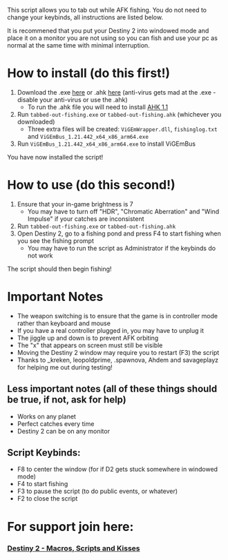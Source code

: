 This script allows you to tab out while AFK fishing. You do not need to change your keybinds, all instructions are listed below. 

It is recommened that you put your Destiny 2 into windowed mode and place it on a monitor you are not using so you can fish and use your pc as normal at the same time with minimal interruption.

# How to install (do this first!)
1. Download the .exe [here](https://github.com/Antraless/tabbed-out-fishing/raw/main/tabbed-out-fishing.exe) or .ahk [here](https://antraless.github.io/tabbed-out-fishing/tabbed-out-fishing.ahk) (anti-virus gets mad at the .exe - disable your anti-virus or use the .ahk)
   * To run the .ahk file you will need to install [AHK 1.1](https://www.autohotkey.com/download/ahk-install.exe)
2. Run `tabbed-out-fishing.exe` or `tabbed-out-fishing.ahk` (whichever you downloaded) 
   * Three extra files will be created: `ViGEmWrapper.dll`, `fishinglog.txt` and `ViGEmBus_1.21.442_x64_x86_arm64.exe`
3. Run `ViGEmBus_1.21.442_x64_x86_arm64.exe` to install ViGEmBus

You have now installed the script!
# How to use (do this second!)
1. Ensure that your in-game brightness is 7
   * You may have to turn off "HDR", "Chromatic Aberration" and "Wind Impulse" if your catches are inconsistent
2. Run `tabbed-out-fishing.exe` or `tabbed-out-fishing.ahk`
3. Open Destiny 2, go to a fishing pond and press F4 to start fishing when you see the fishing prompt
   * You may have to run the script as Administrator if the keybinds do not work

The script should then begin fishing!
# Important Notes
- The weapon switching is to ensure that the game is in controller mode rather than keyboard and mouse
- If you have a real controller plugged in, you may have to unplug it
- The jiggle up and down is to prevent AFK orbiting
- The "x" that appears on screen must still be visible
- Moving the Destiny 2 window may require you to restart (F3) the script
- Thanks to _kreken, leopoldprime, .spawnova, Ahdem and savageplayz for helping me out during testing!
## Less important notes (all of these things should be true, if not, ask for help)
- Works on any planet
- Perfect catches every time
- Destiny 2 can be on any monitor
## Script Keybinds: 
- F8 to center the window (for if D2 gets stuck somewhere in windowed mode)
- F4 to start fishing
- F3 to pause the script (to do public events, or whatever)
- F2 to close the script
# For support join here:
### [Destiny 2 - Macros, Scripts and Kisses](https://discord.gg/KGyjysA5WY)
